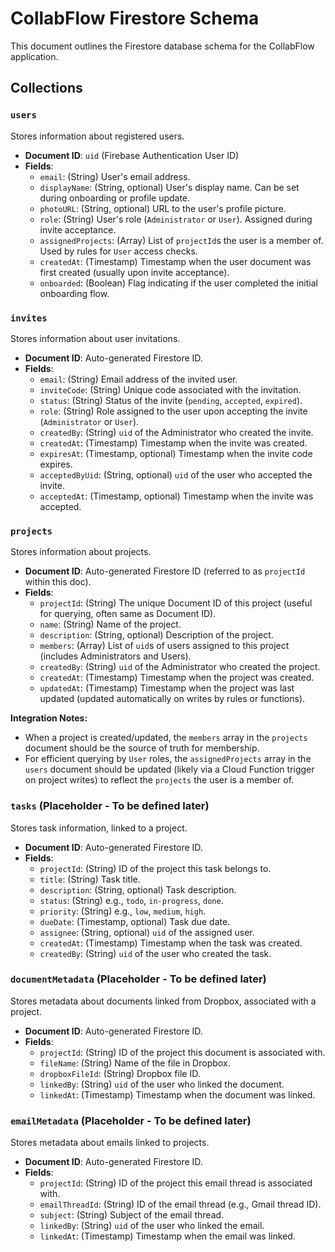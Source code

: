 # CollabFlow Firestore Schema

This document outlines the Firestore database schema for the CollabFlow application.

## Collections

### `users`

Stores information about registered users.

- **Document ID**: `uid` (Firebase Authentication User ID)
- **Fields**:
    - `email`: (String) User's email address.
    - `displayName`: (String, optional) User's display name. Can be set during onboarding or profile update.
    - `photoURL`: (String, optional) URL to the user's profile picture.
    - `role`: (String) User's role (`Administrator` or `User`). Assigned during invite acceptance.
    - `assignedProjects`: (Array<String>) List of `projectId`s the user is a member of. Used by rules for `User` access checks.
    - `createdAt`: (Timestamp) Timestamp when the user document was first created (usually upon invite acceptance).
    - `onboarded`: (Boolean) Flag indicating if the user completed the initial onboarding flow.

### `invites`

Stores information about user invitations.

- **Document ID**: Auto-generated Firestore ID.
- **Fields**:
    - `email`: (String) Email address of the invited user.
    - `inviteCode`: (String) Unique code associated with the invitation.
    - `status`: (String) Status of the invite (`pending`, `accepted`, `expired`).
    - `role`: (String) Role assigned to the user upon accepting the invite (`Administrator` or `User`).
    - `createdBy`: (String) `uid` of the Administrator who created the invite.
    - `createdAt`: (Timestamp) Timestamp when the invite was created.
    - `expiresAt`: (Timestamp, optional) Timestamp when the invite code expires.
    - `acceptedByUid`: (String, optional) `uid` of the user who accepted the invite.
    - `acceptedAt`: (Timestamp, optional) Timestamp when the invite was accepted.

### `projects`

Stores information about projects.

- **Document ID**: Auto-generated Firestore ID (referred to as `projectId` within this doc).
- **Fields**:
    - `projectId`: (String) The unique Document ID of this project (useful for querying, often same as Document ID).
    - `name`: (String) Name of the project.
    - `description`: (String, optional) Description of the project.
    - `members`: (Array<String>) List of `uid`s of users assigned to this project (includes Administrators and Users).
    - `createdBy`: (String) `uid` of the Administrator who created the project.
    - `createdAt`: (Timestamp) Timestamp when the project was created.
    - `updatedAt`: (Timestamp) Timestamp when the project was last updated (updated automatically on writes by rules or functions).

**Integration Notes:**

*   When a project is created/updated, the `members` array in the `projects` document should be the source of truth for membership.
*   For efficient querying by `User` roles, the `assignedProjects` array in the `users` document should be updated (likely via a Cloud Function trigger on project writes) to reflect the `projects` the user is a member of.

### `tasks` (Placeholder - To be defined later)

Stores task information, linked to a project.

- **Document ID**: Auto-generated Firestore ID.
- **Fields**:
    - `projectId`: (String) ID of the project this task belongs to.
    - `title`: (String) Task title.
    - `description`: (String, optional) Task description.
    - `status`: (String) e.g., `todo`, `in-progress`, `done`.
    - `priority`: (String) e.g., `low`, `medium`, `high`.
    - `dueDate`: (Timestamp, optional) Task due date.
    - `assignee`: (String, optional) `uid` of the assigned user.
    - `createdAt`: (Timestamp) Timestamp when the task was created.
    - `createdBy`: (String) `uid` of the user who created the task.

### `documentMetadata` (Placeholder - To be defined later)

Stores metadata about documents linked from Dropbox, associated with a project.

- **Document ID**: Auto-generated Firestore ID.
- **Fields**:
    - `projectId`: (String) ID of the project this document is associated with.
    - `fileName`: (String) Name of the file in Dropbox.
    - `dropboxFileId`: (String) Dropbox file ID.
    - `linkedBy`: (String) `uid` of the user who linked the document.
    - `linkedAt`: (Timestamp) Timestamp when the document was linked.

### `emailMetadata` (Placeholder - To be defined later)

Stores metadata about emails linked to projects.

- **Document ID**: Auto-generated Firestore ID.
- **Fields**:
    - `projectId`: (String) ID of the project this email thread is associated with.
    - `emailThreadId`: (String) ID of the email thread (e.g., Gmail thread ID).
    - `subject`: (String) Subject of the email thread.
    - `linkedBy`: (String) `uid` of the user who linked the email.
    - `linkedAt`: (Timestamp) Timestamp when the email was linked.
